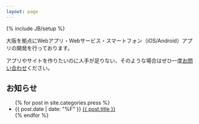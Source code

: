 ```yaml
---
layout: page
---
```

{% include JB/setup %}

大阪を拠点にWebアプリ・Webサービス・スマートフォン（iOS/Android）アプリの開発を行っております。

アプリやサイトを作りたいのに人手が足りない、そのような場合はぜひ一度[お問い合わせ](/contact.html)ください。

## お知らせ

<ul class="posts">
  {% for post in site.categories.press %}
    <li><span>{{ post.date | date: "%F" }}</span> <a href="{{ BASE_PATH }}{{ post.url }}">{{ post.title }}</a></li>
  {% endfor %}
</ul>

